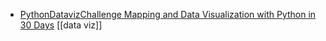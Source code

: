- [PythonDatavizChallenge Mapping and Data Visualization with Python in 30 Days](https://spatialthoughts.com/2024/10/13/pythondatavizchallenge/) [[data viz]]
 